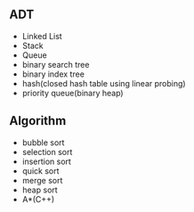 ADT
----------------------------

- Linked List
- Stack
- Queue
- binary search tree
- binary index tree
- hash(closed hash table using linear probing)
- priority queue(binary heap)

Algorithm
--------
- bubble sort
- selection sort
- insertion sort
- quick sort
- merge sort
- heap sort
- A*(C++)


